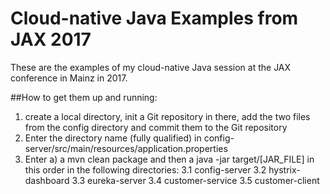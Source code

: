 # Cloud-native Java Examples from JAX 2017

These are the examples of my cloud-native Java session at the JAX conference in Mainz in 2017.

##How to get them up and running:
1. create a local directory, init a Git repository in there, add the two files from the config directory and commit them to the Git repository
2. Enter the directory name (fully qualified) in config-server/src/main/resources/application.properties
3. Enter a) a mvn clean package and then a java -jar target/[JAR_FILE] in this order in the following directories:
3.1 config-server
3.2 hystrix-dashboard
3.3 eureka-server
3.4 customer-service
3.5 customer-client
